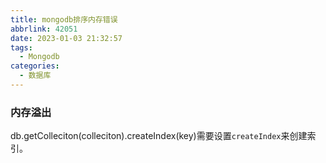 ```yaml
---
title: mongodb排序内存错误
abbrlink: 42051
date: 2023-01-03 21:32:57
tags:
  - Mongodb
categories:
  - 数据库
---
```


### 内存溢出

db.getColleciton(colleciton).createIndex(key)需要设置`createIndex`来创建索引。
